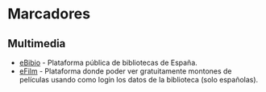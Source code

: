 # Marcadores

## Multimedia

- [eBibio](https://www.culturaydeporte.gob.es/cultura/areas/bibliotecas/mc/eBiblio/como-usarlo.html) - Plataforma pública de bibliotecas de España.
- [eFilm](https://efilm.online) - Plataforma donde poder ver gratuitamente montones de películas usando como login los datos de la biblioteca (solo españolas).